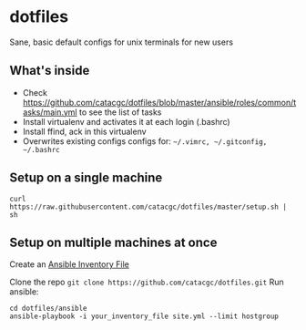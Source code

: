 dotfiles
========

Sane, basic default configs for unix terminals for new users

What's inside
-------------

- Check https://github.com/catacgc/dotfiles/blob/master/ansible/roles/common/tasks/main.yml to see the list of tasks
- Install virtualenv and activates it at each login (.bashrc)
- Install ffind, ack in this virtualenv
- Overwrites existing configs configs for: `~/.vimrc, ~/.gitconfig, ~/.bashrc`

Setup on a single machine
-------------------------

````
curl https://raw.githubusercontent.com/catacgc/dotfiles/master/setup.sh | sh
````

Setup on multiple machines at once
----------------------------------

Create an [Ansible Inventory File](http://docs.ansible.com/intro_inventory.html)

Clone the repo `git clone https://github.com/catacgc/dotfiles.git`
Run ansible: 

````
cd dotfiles/ansible
ansible-playbook -i your_inventory_file site.yml --limit hostgroup
````

